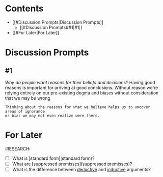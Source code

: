 # Contents
  - [[#Discussion Prompts|Discussion Prompts]]
    - [[#Discussion Prompts##1|#1]]
  - [[#For Later|For Later]]

# Discussion Prompts
## #1
*Why do people want reasons for their beliefs and decisions?*
    Having good reasons is important for arriving at good conclusions.
    Without reason we're relying entirely on our pre-existing dogma and biases without
    consideration that we may be wrong.

    Thinking about the reasons for what we believe helps us to uncover areas of ignorance 
    or bias we may not even realize were there.
  
# For Later
:RESEARCH:
 - [ ] What is [standard form](standard form)?
 - [ ] What are [suppressed premisses](suppressed premisses)?
 - [ ] What is the difference between [deductive](deductive) and [inductive](inductive) arguments?
